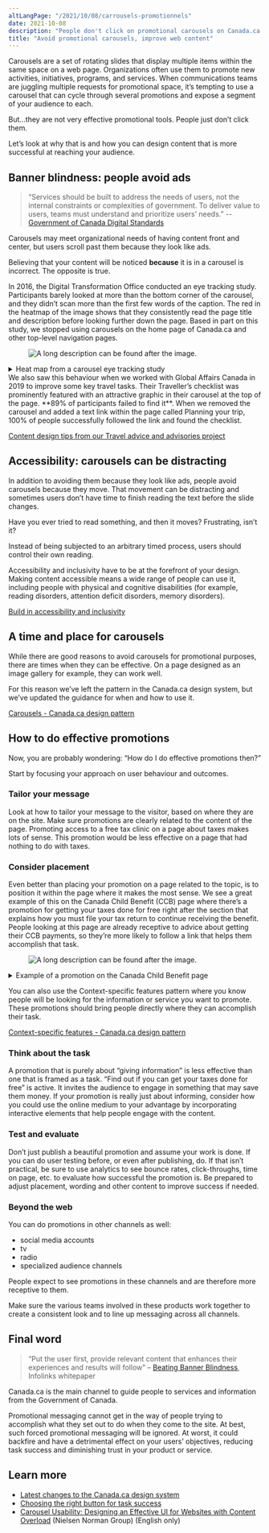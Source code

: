 ```yaml
---
altLangPage: "/2021/10/08/carrousels-promotionnels"
date: 2021-10-08
description: "People don't click on promotional carousels on Canada.ca. Learn how to design effective promotions."
title: "Avoid promotional carousels, improve web content"
---
```


Carousels are a set of rotating slides that display multiple items within the same space on a web page. Organizations often use them to promote new activities, initiatives, programs, and services. When communications teams are juggling multiple requests for promotional space, it’s tempting to use a carousel that can cycle through several promotions and expose a segment of your audience to each.

But...they are not very effective promotional tools. People just don’t click them. 

Let’s look at why that is and how you can design content that is more successful at reaching your audience.

## Banner blindness: people avoid ads

> “Services should be built to address the needs of users, not the internal constraints or complexities of government. To deliver value to users, teams must understand and prioritize users’ needs.” -- [Government of Canada Digital Standards](https://www.canada.ca/en/government/system/digital-government/government-canada-digital-standards.html)

Carousels may meet organizational needs of having content front and center, but users scroll past them because they look like ads. 

Believing that your content will be noticed **because** it is in a carousel is incorrect. The opposite is true. 

In 2016, the Digital Transformation Office conducted an eye tracking study. Participants barely looked at more than the bottom corner of the carousel, and they didn’t scan more than the first few words of the caption. The red in the heatmap of the image shows that they consistently read the page title and description before looking further down the page. Based in part on this study, we stopped using carousels on the home page of Canada.ca and other top-level navigation pages.

<figure>
<img class="img-responsive border" alt="A long description can be found after the image."
src="/images/money-1.png" >
</figure>
<details>
<summary>Heat map from a carousel eye tracking study</summary>
<p>Heat map from an eye tracking study that shows how the eyes moved down the page and overlooked the carousel</p>
</details>
We also saw this behaviour when we worked with Global Affairs Canada in 2019 to improve some key travel tasks. Their Traveller’s checklist was prominently featured with an attractive graphic in their carousel at the top of the page. **89% of participants failed to find it**. When we removed the carousel and added a text link within the page called Planning your trip, 100% of people successfully followed the link and found the checklist.

[Content design tips from our Travel advice and advisories project](https://blog.canada.ca/2019/11/01/tips-travel-contact)

## Accessibility: carousels can be distracting

In addition to avoiding them because they look like ads, people avoid carousels because they move. That movement can be distracting and sometimes users don’t have time to finish reading the text before the slide changes. 

Have you ever tried to read something, and then it moves? Frustrating, isn’t it? 

Instead of being subjected to an arbitrary timed process, users should control their own reading.

Accessibility and inclusivity have to be at the forefront of your design. Making content accessible means a wide range of people can use it, including people with physical and cognitive disabilities (for example, reading disorders, attention deficit disorders, memory disorders).

[Build in accessibility and inclusivity](https://design.canada.ca/continuous-improvement/designing.html)

## A time and place for carousels

While there are good reasons to avoid carousels for promotional purposes, there are times when they can be effective. On a page designed as an image gallery for example, they can work well.

For this reason we’ve left the pattern in the Canada.ca design system, but we’ve updated the guidance for when and how to use it. 

[Carousels - Canada.ca design pattern](https://design.canada.ca/common-design-patterns/carousels.html)

## How to do effective promotions

Now, you are probably wondering: “How do I do effective promotions then?” 

Start by focusing your approach on user behaviour and outcomes.

### Tailor your message

Look at how to tailor your message to the visitor, based on where they are on the site. Make sure promotions are clearly related to the content of the page. Promoting access to a free tax clinic on a page about taxes makes lots of sense. This promotion would be less effective on a page that had nothing to do with taxes.

### Consider placement

Even better than placing your promotion on a page related to the topic, is to position it within the page where it makes the most sense. We see a great example of this on the Canada Child Benefit (CCB) page where there’s a promotion for getting your taxes done for free right after the section that explains how you must file your tax return to continue receiving the benefit. People looking at this page are already receptive to advice about getting their CCB payments, so they’re more likely to follow a link that helps them accomplish that task.

<figure>
<img class="img-responsive border" alt="A long description can be found after the image."
src="/images/ccb-1.png" >
</figure>
<details>
<summary>Example of a promotion on the Canada Child Benefit page</summary>
    <p> The Canada Child Benefit page has a promotion part way down the page, offering the link text: Find out if you can get your taxes done for free.</p>

<p>It’s placed right after the section that explains how you have to file your tax return to continue receiving the benefit.</p>
</details>

You can also use the Context-specific features pattern where you know people will be looking for the information or service you want to promote. These promotions should bring people directly where they can accomplish their task. 

[Context-specific features - Canada.ca design pattern](https://design.canada.ca/common-design-patterns/feature-tiles.html)

### Think about the task

A promotion that is purely about “giving information” is less effective than one that is framed as a task. “Find out if you can get your taxes done for free” is active. It invites the audience to engage in something that may save them money. If your promotion is really just about informing, consider how you could use the online medium to your advantage by incorporating interactive elements that help people engage with the content.

### Test and evaluate

Don’t just publish a beautiful promotion and assume your work is done. If you can do user testing before, or even after publishing, do. If that isn’t practical, be sure to use analytics to see bounce rates, click-throughs, time on page, etc. to evaluate how successful the promotion is. Be prepared to adjust placement, wording and other content to improve success if needed.

### Beyond the web

You can do promotions in other channels as well:

- social media accounts
- tv
- radio
- specialized audience channels

People expect to see promotions in these channels and are therefore more receptive to them.

Make sure the various teams involved in these products work together to create a consistent look and to line up messaging across all channels.

## Final word

> “Put the user first, provide relevant content that enhances their experiences and results will follow” – [Beating Banner Blindness](http://resources.infolinks.com/static/eyetracking-whitepaper.pdf), Infolinks whitepaper

Canada.ca is the main channel to guide people to services and information from the Government of Canada.

Promotional messaging cannot get in the way of people trying to accomplish what they set out to do when they come to the site. At best, such forced promotional messaging will be ignored. At worst, it could backfire and have a detrimental effect on your users’ objectives, reducing task success and diminishing trust in your product or service. 

## Learn more

- [Latest changes to the Canada.ca design system](https://www.canada.ca/en/government/about/design-system/latest-changes.html)
- [Choosing the right button for task success](https://blog.canada.ca/2020/12/17/choosing-buttons.html)
- [Carousel Usability: Designing an Effective UI for Websites with Content Overload](https://www.nngroup.com/articles/designing-effective-carousels/) (Nielsen Norman Group) (English only) 